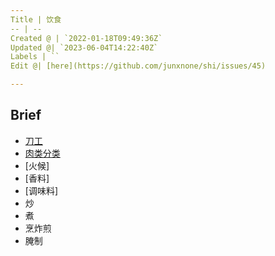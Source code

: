 ```yaml
---
Title | 饮食
-- | --
Created @ | `2022-01-18T09:49:36Z`
Updated @| `2023-06-04T14:22:40Z`
Labels | ``
Edit @| [here](https://github.com/junxnone/shi/issues/45)

---
```

## Brief
- [刀工](/刀工)
- [肉类分类](/肉类分类)
- [火候]
- [香料]
- [调味料]
- 炒
- 煮
- 烹炸煎
- 腌制
